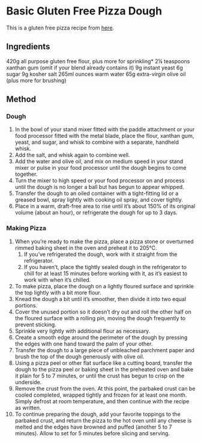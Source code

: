 # Basic Gluten Free Pizza Dough # 

This is a gluten free pizza recipe from [here](https://glutenfreeonashoestring.com/gf-pizza-dough/).

## Ingredients ## 

420g all purpose gluten free flour, plus more for sprinkling*
2¼ teaspoons xanthan gum (omit if your blend already contains it)
9g instant yeast
6g sugar
9g kosher salt
265ml ounces warm water
65g extra-virgin olive oil (plus more for brushing)

## Method ## 

### Dough

1. In the bowl of your stand mixer fitted with the paddle attachment or your food processor fitted with the metal blade, place the flour, xanthan gum, yeast, and sugar, and whisk to combine with a separate, handheld whisk.
1. Add the salt, and whisk again to combine well.
1. Add the water and olive oil, and mix on medium speed in your stand mixer or pulse in your food processor until the dough begins to come together.
1. Turn the mixer to high speed or your food processor on and process until the dough is no longer a ball but has begun to appear whipped.
1. Transfer the dough to an oiled container with a tight-fitting lid or a greased bowl, spray lightly with cooking oil spray, and cover tightly.
1. Place in a warm, draft-free area to rise until it’s about 150% of its original volume (about an hour), or refrigerate the dough for up to 3 days.

### Making Pizza

1. When you’re ready to make the pizza, place a pizza stone or overturned rimmed baking sheet in the oven and preheat it to 205°C.
    1. If you’ve refrigerated the dough, work with it straight from the refrigerator.
    1. If you haven’t, place the tightly sealed dough in the refrigerator to chill for at least 15 minutes before working with it, as it’s easiest to work with when it’s chilled.
1. To make pizza, place the dough on a lightly floured surface and sprinkle the top lightly with a bit more flour.
1. Knead the dough a bit until it’s smoother, then divide it into two equal portions.
1. Cover the unused portion so it doesn’t dry out and roll the other half on the floured surface with a rolling pin, moving the dough frequently to prevent sticking.
1. Sprinkle very lightly with additional flour as necessary.
1. Create a smooth edge around the perimeter of the dough by pressing the edges with one hand toward the palm of your other.
1. Transfer the dough to a large piece of unbleached parchment paper and brush the top of the dough generously with olive oil.
1. Using a pizza peel or other flat surface like a cutting board, transfer the dough to the pizza peel or baking sheet in the preheated oven and bake it plain for 5 to 7 minutes, or  until the crust has begun to crisp on the underside.
1. Remove the crust from the oven. At this point, the parbaked crust can be cooled completed, wrapped tightly and frozen for at least one month. Simply defrost at room temperature, and then continue with the recipe as written.
1. To continue preparing the dough, add your favorite toppings to the parbaked crust, and return the pizza to the hot oven until any cheese is melted and the edges have browned and puffed (another 5 to 7 minutes). Allow to set for 5 minutes before slicing and serving.
